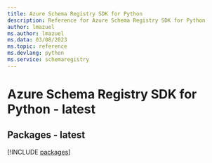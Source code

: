 ```yaml
---
title: Azure Schema Registry SDK for Python
description: Reference for Azure Schema Registry SDK for Python
author: lmazuel
ms.author: lmazuel
ms.data: 03/08/2023
ms.topic: reference
ms.devlang: python
ms.service: schemaregistry
---
```

# Azure Schema Registry SDK for Python - latest
## Packages - latest
[!INCLUDE [packages](schema-registry-index.md)]